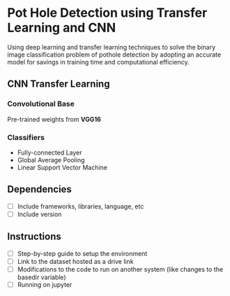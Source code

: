 # Pot Hole Detection using Transfer Learning and CNN
Using deep learning and transfer learning techniques to solve the binary image classification problem of pothole detection by adopting an accurate model for savings in training time and computational efficiency.

## CNN Transfer Learning
### Convolutional Base
Pre-trained weights from **VGG16**

### Classifiers
  - Fully-connected Layer
  - Global Average Pooling
  - Linear Support Vector Machine

## Dependencies
- [ ] Include frameworks, libraries, language, etc
- [ ] Include version

## Instructions
- [ ] Step-by-step guide to setup the environment
- [ ] Link to the dataset hosted as a drive link
- [ ] Modifications to the code to run on another system (like changes to the basedir variable)
- [ ] Running on jupyter
